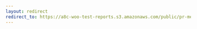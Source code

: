```yaml
---
layout: redirect
redirect_to: https://a8c-woo-test-reports.s3.amazonaws.com/public/pr-merge/43419/api/index.html
---
```

